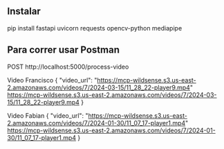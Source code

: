## Instalar

pip install fastapi uvicorn requests opencv-python mediapipe

## Para correr usar Postman

POST http://localhost:5000/process-video

Video Francisco
{
    "video_url": "https://mcp-wildsense.s3.us-east-2.amazonaws.com/videos/7/2024-03-15/11_28_22-player9.mp4"
    https://mcp-wildsense.s3.us-east-2.amazonaws.com/videos/7/2024-03-15/11_28_22-player9.mp4
}

Video Fabian
{
    "video_url": "https://mcp-wildsense.s3.us-east-2.amazonaws.com/videos/7/2024-01-30/11_07_17-player1.mp4"
    https://mcp-wildsense.s3.us-east-2.amazonaws.com/videos/7/2024-01-30/11_07_17-player1.mp4
}